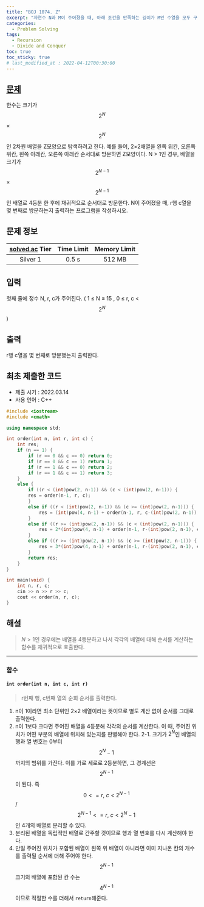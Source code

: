```yaml
---
title: "BOJ 1074. Z"
excerpt: "자연수 N과 M이 주어졌을 때, 아래 조건을 만족하는 길이가 M인 수열을 모두 구하는 프로그램을 작성하시오."
categories: 
  - Problem Solving
tags:
  - Recursion
  - Divide and Conquer
toc: true
toc_sticky: true
# last_modified_at : 2022-04-12T00:30:00
---
```


## [문제](https://www.acmicpc.net/problem/1074)
한수는 크기가 $$ 2^N $$  × $$ 2^N $$인 2차원 배열을 Z모양으로 탐색하려고 한다. 예를 들어, 2×2배열을 왼쪽 위칸, 오른쪽 위칸, 왼쪽 아래칸, 오른쪽 아래칸 순서대로 방문하면 Z모양이다.
N > 1인 경우, 배열을 크기가 $$ 2^{N-1} $$  × $$ 2^{N-1} $$인 배열로 4등분 한 후에 재귀적으로 순서대로 방문한다.
N이 주어졌을 때, r행 c열을 몇 번째로 방문하는지 출력하는 프로그램을 작성하시오.


## 문제 정보 

| [solved.ac](https://solved.ac) Tier | Time Limit | Memory Limit |
|:-----------------------------------:|:----------:|:------------:|
| Silver 1                            | 0.5 s      | 512 MB       |

## 입력
첫째 줄에 정수 N, r, c가 주어진다. ( 1 ≤ N ≤ 15 , 0 ≤ r, c < $$ 2^N $$ )

## 출력
r행 c열을 몇 번째로 방문했는지 출력한다.

## 최초 제출한 코드
- 제출 시기 : 2022.03.14
- 사용 언어 : C++

```cpp
#include <iostream>
#include <cmath>

using namespace std;

int order(int n, int r, int c) {
    int res;
    if (n == 1) {
        if (r == 0 && c == 0) return 0;
        if (r == 0 && c == 1) return 1;
        if (r == 1 && c == 0) return 2;
        if (r == 1 && c == 1) return 3;
    }
    else {
        if ((r < (int)pow(2, n-1)) && (c < (int)pow(2, n-1))) {
        res = order(n-1, r, c);
        }
        else if ((r < (int)pow(2, n-1)) && (c >= (int)pow(2, n-1))) {
            res = (int)pow(4, n-1) + order(n-1, r, c-(int)pow(2, n-1));
        }
        else if ((r >= (int)pow(2, n-1)) && (c < (int)pow(2, n-1))) {
            res = 2*(int)pow(4, n-1) + order(n-1, r-(int)pow(2, n-1), c);
        }
        else if ((r >= (int)pow(2, n-1)) && (c >= (int)pow(2, n-1))) {
            res = 3*(int)pow(4, n-1) + order(n-1, r-(int)pow(2, n-1), c-(int)pow(2, n-1));
        }
        return res;
    }
}

int main(void) {
    int n, r, c;
    cin >> n >> r >> c;
    cout << order(n, r, c);
}
```

## 해설
> $N>1$인 경우에는 배열을 4등분하고 나서 각각의 배열에 대해 순서를 계산하는 함수를 재귀적으로 호출한다.


---

### 함수
####  ``int order(int n, int c, int r)``
> r번째 행, c번째 열의 순회 순서를 출력한다.

 1. n이 1이라면 최소 단위인 2×2 배열이라는 뜻이므로 별도 계산 없이 순서를 그대로 출력한다.
 2. n이 1보다 크다면 주어진 배열을 4등분해 각각의 순서를 계산한다. 이 때, 주어진 위치가 어떤 부분의 배열에 위치해 있는지를 판별해야 한다.
	 2-1. 크기가 $2^N$인 배열의 행과 열 번호는 0부터 $$ 2^N-1 $$까지의 범위를 가진다. 이를 가로 세로로 2등분하면, 그 경계선은 $$ 2^{N-1} $$이 된다. 즉 $$ 0<=r,\ c<2^{N-1} $$  /  $$ 2^{N-1}<=r,\ c<2^N-1 $$인 4개의 배열로 분리할 수 있다.
3. 분리된 배열을 독립적인 배열로 간주할 것이므로 행과 열 번호를 다시 계산해야 한다. 
4. 만일 주어진 위치가 포함된 배열이 왼쪽 위 배열이 아니라면 이미 지나온 칸의 개수를 출력될 순서에 더해 주어야 한다. $$ 2^{N-1} $$ 크기의 배열에 포함된 칸 수는 $$ 4^{N-1} $$이므로 적절한 수를 더해서 ``return``해준다.
